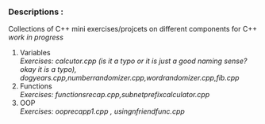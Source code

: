 ### Descriptions : 
Collections of C++ mini exercises/projcets on different components for C++ 
*work in progress*

1. Variables
<br>*Exercises: calcutor.cpp (is it a typo or it is just a good naming sense? okay it is a typo), dogyears.cpp,numberrandomizer.cpp,wordrandomizer.cpp,fib.cpp*</br>
2. Functions
<br>*Exercises: functionsrecap.cpp,subnetprefixcalculator.cpp*</br>
3. OOP
<br>*Exercises: ooprecapp1.cpp , usingnfriendfunc.cpp*</br>


